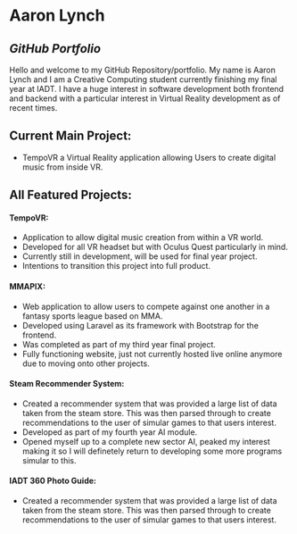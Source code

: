 # Aaron Lynch
## _GitHub Portfolio_


Hello and welcome to my GitHub Repository/portfolio. 
My name is Aaron Lynch and I am a Creative Computing student currently
finishing my final year at IADT. I have a huge interest in software development 
both frontend and backend with a particular interest in Virtual Reality development
as of recent times.

## Current Main Project:
- TempoVR a Virtual Reality application allowing Users to create digital music from inside VR.


## All Featured Projects:


#### TempoVR:

- Application to allow digital music creation from within a VR world.
- Developed for all VR headset but with Oculus Quest particularly in mind.
- Currently still in development, will be used for final year project.
- Intentions to transition this project into full product.

#### MMAPIX:

- Web application to allow users to compete against one another in a fantasy sports league based on MMA.
- Developed using Laravel as its framework with Bootstrap for the frontend.
- Was completed as part of my third year final project.
- Fully functioning website, just not currently hosted live online anymore due to moving onto other projects.

#### Steam Recommender System:

- Created a recommender system that was provided a large list of data taken from the steam store.
  This was then parsed through to create recommendations to the user of simular games to that users interest.
- Developed as part of my fourth year AI module.
- Opened myself up to a complete new sector AI, peaked my interest making it so I will definetely return to developing some more programs simular to this.

#### IADT 360 Photo Guide:

- Created a recommender system that was provided a large list of data taken from the steam store.
  This was then parsed through to create recommendations to the user of simular games to that users interest.
